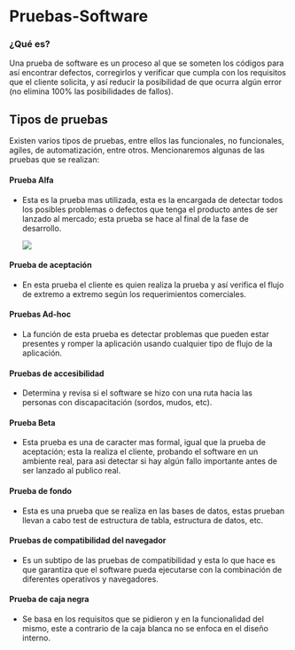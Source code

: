 # Pruebas-Software

### ¿Qué es?

Una prueba de software es un proceso al que se someten los códigos para así encontrar defectos, corregirlos y verificar que cumpla con los requisitos que el cliente solicita, y así reducir la posibilidad de que ocurra algún error (no elimina 100% las posibilidades de fallos).

## Tipos de pruebas
Existen varios tipos de pruebas, entre ellos las funcionales, no funcionales, agiles, de automatización, entre otros. Mencionaremos algunas de las pruebas que se realizan:

 #### Prueba Alfa
   * Esta es la prueba mas utilizada, esta es la encargada de detectar todos los posibles problemas o defectos que tenga el              producto antes de ser lanzado al mercado; esta prueba se hace al final de la fase de desarrollo.

        ![](https://www.google.com/url?sa=i&url=https%3A%2F%2Fwww.alamy.es%2Ficono-de-concepto-de-prueba-alfa-incentificar-errores-antes-de-liberar-la-ilustracion-de-linea-fina-proceso-de-prueba-de-software-indicar-problemas-y-problemas-vector-image340703145.html&psig=AOvVaw3vviy3P2pgeUas_dMJMyAX&ust=1684272048760000&source=images&cd=vfe&ved=0CBEQjRxqFwoTCMju2L-g-P4CFQAAAAAdAAAAABAQ)

#### Prueba de aceptación
   * En esta prueba el cliente es quien realiza la prueba y así verifica el flujo de extremo a extremo según los requerimientos        comerciales.

#### Pruebas Ad-hoc
   * La función de esta prueba es detectar problemas que pueden estar presentes y romper la aplicación usando cualquier tipo de        flujo de la aplicación.

#### Pruebas de accesibilidad
   * Determina y revisa si el software se hizo con una ruta hacia las personas con discapacitación (sordos, mudos, etc).

#### Prueba Beta
   * Esta prueba es una de caracter mas formal, igual que la prueba de aceptación; esta la realiza el cliente, probando el            software en un ambiente real, para asi detectar si hay algún fallo importante antes de ser lanzado al publico real.

#### Prueba de fondo
   * Esta es una prueba que se realiza en las bases de datos, estas prueban llevan a cabo test de estructura de tabla, estructura      de datos, etc.

#### Pruebas de compatibilidad del navegador
   * Es un subtipo de las pruebas de compatibilidad y esta lo que hace es que garantiza que el software pueda ejecutarse con la        combinación de diferentes operativos y navegadores.

#### Prueba de caja negra
   * Se basa en los requisitos que se pidieron y en la funcionalidad del mismo, este a contrario de la caja blanca no se enfoca        en el diseño interno.


